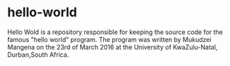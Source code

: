 # hello-world
Hello Wold is a repository responsible for keeping the source  code for the famous "hello world" program.
The program was written by Mukudzei Mangena on the 23rd of March 2016 at the University of KwaZulu-Natal, Durban,South Africa.
